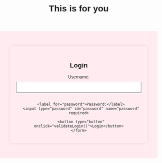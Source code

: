 <!DOCTYPE html>
<html lang="en">
<head>


</body>

</html>
  <meta charset="UTF-8">
  <meta name="viewport" content="width=device-width, initial-scale=1.0">
  <title>My Love</title>
  <style>
    body {
      font-family: 'Arial', sans-serif;
      margin: 0;
      padding: 0;
      text-align: center;
    }

    header {
      background-color: #ff80bf;
      color: #fff;
      padding: 1em;
      font-size: 1.5em;
    }

    section {
      padding: 2em;
      background-color: #ffebf0;
    }

    footer {
      background-color: #ff80bf;
      color: #fff;
      padding: 1em;
      position: fixed;
      bottom: 0;
      width: 100%;
    }

    form {
      max-width: 400px;
      margin: 20px auto;
      padding: 20px;
      background-color: #ffebf0;
      border-radius: 8px;
      box-shadow: 0 0 10px rgba(0, 0, 0, 0.1);
    }

    label {
      display: block;
      margin-bottom: 8px;
    }

    input {
      width: 100%;
      padding: 8px;
      margin-bottom: 16px;
      box-sizing: border-box;
    }

    button {
      background-color: #ff80bf;
      color: #fff;
      padding: 10px 15px;
      border: none;
      border-radius: 4px;
      cursor: pointer;
    }

    img {
      max-width: 100%;
      height: auto;
    }
  </style>
</head>
<body>

  <!-- Page 1 - Login -->
  <header>
    <h1>This is for you</h1>
  </header>

  <section>
    <form id="loginForm">
      <h2>Login</h2>
      <label for="username">Username:</label>
      <input type="text" id="username" name="username" required>

      <label for="password">Password:</label>
      <input type="password" id="password" name="password" required>

      <button type="button" onclick="validateLogin()">Login</button>
    </form>
  </section>

  

  <!-- Page 2 - Love Description -->
  <section id="loveDescription" style="display:none;">

<head>

<title>Image</title>

</head>

<body>



<img src="C:\Users\jelis\Downloads\pic1.jpeg" height="640" width="640">  
![pic1](https://github.com/Jelishg/Foryou.github.io/assets/158478466/79e693d9-8f48-49ce-8f32-77a2ddc445d6)
    <section>


   
 <h1>Memories</h1>
    <video width="640" height="360" controls>
        <source src="C:\Users\jelis\Downloads\vdo3.mp4" type="video/mp4">
      
https://github.com/Jelishg/Foryou.github.io/assets/158478466/036b0d96-9306-4e43-8e37-734cc55b5685
  </video>
  
    <section>
    <video width="640" height="360" controls>
        <source src="C:\Users\jelis\Downloads\vdo4.mp4" type="video/mp4">
        https://github.com/Jelishg/Foryou.github.io/assets/158478466/defcae9c-9e83-40f8-bf77-3769de6909ae
  </video>

    <h2>29/12/2023</h2>
    <video width="640" height="360" controls>
        <source src="C:\Users\jelis\Downloads\vdo.mp4" type="video/mp4">
        https://github.com/Jelishg/Foryou.github.io/assets/158478466/7a57b08a-08c2-46d7-b550-10d056f345ee
  </video>
  
    
    <video width="640" height="360" controls>
        <source src="C:\Users\jelis\Downloads\vdo1.mp4" type="video/mp4">
https://github.com/Jelishg/Foryou.github.io/assets/158478466/f419ee2b-9a40-4f0a-9e34-6543f7a9e5b9
      
    </video>
  
<h2>BIRTHDAY MOON</h2>

<img src="C:\Users\jelis\Downloads\pto5.jpeg" height="640" width="640">
![pto5](https://github.com/Jelishg/Foryou.github.io/assets/158478466/e39e425b-4dba-467f-891a-a58ccef82eac)
   <section>

<img src="C:\Users\jelis\Downloads\pto7.jpeg" height="640" width="640"> 
![pto7](https://github.com/Jelishg/Foryou.github.io/assets/158478466/7c36b11e-1055-49cd-b076-92689d66077a)


   <section>


   
  <h2>I hug you with my prayers...</h2>
  <h2>I kiss you with my eyes...</h2>
  <h2> I adore you with my mind...</h2>
  <h2>I love you with my heart...</h2>
 <section>

 </video>
<video width="640" height="360" controls>
  <source src="C:\Users\jelis\Downloads\hmm.mp4" type="video/mp4">
  </video>
   <section>

   <section>



               <img src="C:\Users\jelis\Downloads\pto6.jpeg" height="640" width="640">

    <section>
Maybe I'm too late for being your first love, but Please let me be your last...💞💌🫰🏻
   <section>

                               <h8>I LOVE YOU🫀😘🫂</h8>

    </section>

   
  </section>

 
  </section>

 <script>
    function validateLogin() {
      var username = document.getElementById("username").value;
      var password = document.getElementById("password").value;

      if (username === "Jerish" && password === "JJ1125") {
        document.getElementById("loginForm").style.display = "none";
        document.getElementById("loveDescription").style.display = "block";
      } else {
        alert("Invalid username or password. Please try again.");
      }
    }
  </script>

</body>
</html>

![pto7](https://github.com/Jelishg/Foryou.github.io/assets/158478466/f8ca17ef-f52e-40e7-a262-03558e5b1f32)
